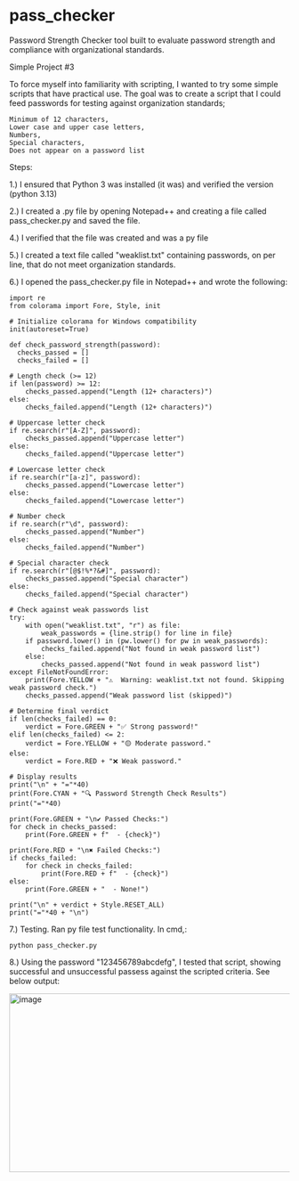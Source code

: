 # pass_checker
Password Strength Checker tool built to evaluate password strength and compliance with organizational standards.

Simple Project #3

To force myself into familiarity with scripting, I wanted to try some simple scripts that have practical use.
The goal was to create a script that I could feed passwords for testing against organization standards; 

    Minimum of 12 characters, 
    Lower case and upper case letters, 
    Numbers, 
    Special characters,
    Does not appear on a password list

Steps:

1.) I ensured that Python 3 was installed (it was) and verified the version (python 3.13)

2.) I created a .py file by opening Notepad++ and creating a file called pass_checker.py and saved the file. 

4.) I verified that the file was created and was a py file

5.) I created a text file called "weaklist.txt" containing passwords, on per line, that do not meet organization standards.

6.) I opened the pass_checker.py file in Notepad++ and wrote the following:

	import re
    from colorama import Fore, Style, init

    # Initialize colorama for Windows compatibility
    init(autoreset=True)

    def check_password_strength(password):
      checks_passed = []
      checks_failed = []

    # Length check (>= 12)
    if len(password) >= 12:
        checks_passed.append("Length (12+ characters)")
    else:
        checks_failed.append("Length (12+ characters)")

    # Uppercase letter check
    if re.search(r"[A-Z]", password):
        checks_passed.append("Uppercase letter")
    else:
        checks_failed.append("Uppercase letter")

    # Lowercase letter check
    if re.search(r"[a-z]", password):
        checks_passed.append("Lowercase letter")
    else:
        checks_failed.append("Lowercase letter")

    # Number check
    if re.search(r"\d", password):
        checks_passed.append("Number")
    else:
        checks_failed.append("Number")

    # Special character check
    if re.search(r"[@$!%*?&#]", password):
        checks_passed.append("Special character")
    else:
        checks_failed.append("Special character")

    # Check against weak passwords list
    try:
        with open("weaklist.txt", "r") as file:
            weak_passwords = {line.strip() for line in file}
        if password.lower() in (pw.lower() for pw in weak_passwords):
            checks_failed.append("Not found in weak password list")
        else:
            checks_passed.append("Not found in weak password list")
    except FileNotFoundError:
        print(Fore.YELLOW + "⚠️  Warning: weaklist.txt not found. Skipping weak password check.")
        checks_passed.append("Weak password list (skipped)")

    # Determine final verdict
    if len(checks_failed) == 0:
        verdict = Fore.GREEN + "✅ Strong password!"
    elif len(checks_failed) <= 2:
        verdict = Fore.YELLOW + "🟡 Moderate password."
    else:
        verdict = Fore.RED + "❌ Weak password."

    # Display results
    print("\n" + "="*40)
    print(Fore.CYAN + "🔍 Password Strength Check Results")
    print("="*40)

    print(Fore.GREEN + "\n✔ Passed Checks:")
    for check in checks_passed:
        print(Fore.GREEN + f"  - {check}")

    print(Fore.RED + "\n✖ Failed Checks:")
    if checks_failed:
        for check in checks_failed:
            print(Fore.RED + f"  - {check}")
    else:
        print(Fore.GREEN + "  - None!")

    print("\n" + verdict + Style.RESET_ALL)
    print("="*40 + "\n")
  

7.) Testing. Ran py file test functionality. In cmd,:

	python pass_checker.py

8.) Using the password "123456789abcdefg", I tested that script, showing successful and unsuccessful passess against the scripted criteria. See below output:

<img width="633" height="321" alt="image" src="https://github.com/user-attachments/assets/3cbdb4a9-61a6-4aa7-8e5a-555598b2857b" />

